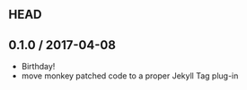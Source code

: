 ## HEAD


## 0.1.0 / 2017-04-08

  * Birthday!
  * move monkey patched code to a proper Jekyll Tag plug-in
